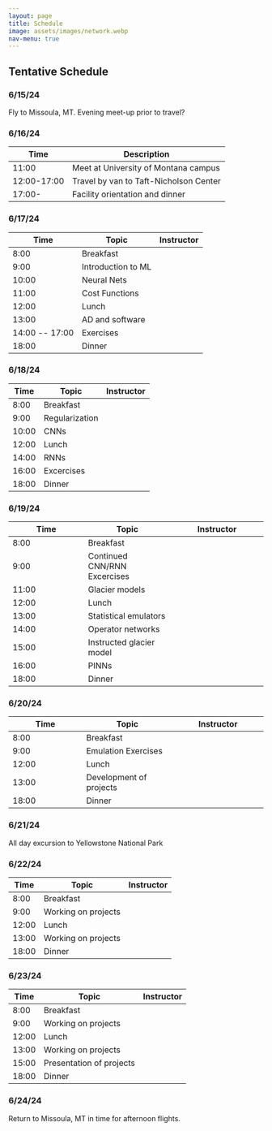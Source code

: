 ```yaml
---
layout: page
title: Schedule
image: assets/images/network.webp
nav-menu: true
---
```




<div id="main" class="alt">
<section id="one">
<div class="inner" markdown="1">

## Tentative Schedule

### 6/15/24
Fly to Missoula, MT.  Evening meet-up prior to travel?

### 6/16/24

| Time        | Description |
| ----------- | ----------- |
| 11:00       | Meet at University of Montana campus |
| 12:00-17:00 | Travel by van to Taft-Nicholson Center |
| 17:00-      | Facility orientation and dinner |

### 6/17/24 

| Time        | Topic       | Instructor |
| ----------- | ----------- | ---------- |
| 8:00        | Breakfast   | |
| 9:00        | Introduction to ML | |
| 10:00       | Neural Nets | |
| 11:00       | Cost Functions | |
| 12:00       | Lunch          | |
| 13:00       | AD and software | |
| 14:00 -- 17:00 | Exercises    | |
| 18:00 | Dinner | |

### 6/18/24

| Time | Topic | Instructor |
| ---- | ----- | ---------- |
| 8:00 | Breakfast | |
| 9:00 | Regularization | |
| 10:00 | CNNs | |
| 12:00 | Lunch | |
| 14:00  | RNNs | |
| 16:00 | Excercises | |
| 18:00 | Dinner | |

### 6/19/24

| Time <img width=200/> | Topic <img width=200/> | Instructor <img width=200/> |
| ---- | ----- | ---------- |
| 8:00 | Breakfast | |
| 9:00 | Continued CNN/RNN Excercises | |
| 11:00 | Glacier models | |
| 12:00 | Lunch | |
| 13:00 | Statistical emulators | |
| 14:00 | Operator networks | |
| 15:00 | Instructed glacier model | |
| 16:00 | PINNs | |
| 18:00 | Dinner | |

### 6/20/24 

| Time <img width=200/> | Topic <img width=200/> | Instructor <img width=200/> |
| ---- | ----- | ---------- |
| 8:00 | Breakfast | |
| 9:00 | Emulation Exercises | |
| 12:00 | Lunch | |
| 13:00 | Development of projects | |
| 18:00 | Dinner | |

### 6/21/24
All day excursion to Yellowstone National Park 

### 6/22/24

| Time | Topic | Instructor |
| ---- | ----- | ---------- |
| 8:00 | Breakfast | |
| 9:00 | Working on projects | |
| 12:00 | Lunch | |
| 13:00 | Working on projects | |
| 18:00 | Dinner | |

### 6/23/24

| Time | Topic | Instructor |
| ---- | ----- | ---------- |
| 8:00 | Breakfast | |
| 9:00 | Working on projects | |
| 12:00 | Lunch | |
| 13:00 | Working on projects | |
| 15:00 | Presentation of projects | |
| 18:00 | Dinner | |

### 6/24/24
Return to Missoula, MT in time for afternoon flights. 

</div>
</section>
</div>
